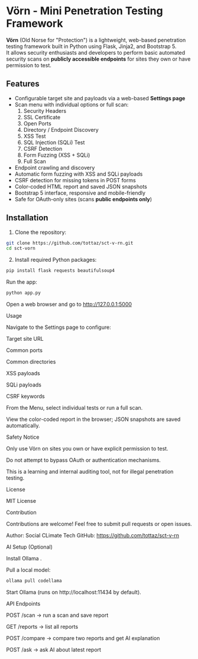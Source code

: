 # Vörn - Mini Penetration Testing Framework

**Vörn** (Old Norse for "Protection") is a lightweight, web-based penetration testing framework built in Python using Flask, Jinja2, and Bootstrap 5.  
It allows security enthusiasts and developers to perform basic automated security scans on **publicly accessible endpoints** for sites they own or have permission to test.

## Features

- Configurable target site and payloads via a web-based **Settings page**  
- Scan menu with individual options or full scan:
  1. Security Headers
  2. SSL Certificate
  3. Open Ports
  4. Directory / Endpoint Discovery
  5. XSS Test
  6. SQL Injection (SQLi) Test
  7. CSRF Detection
  8. Form Fuzzing (XSS + SQLi)
  9. Full Scan
- Endpoint crawling and discovery  
- Automatic form fuzzing with XSS and SQLi payloads  
- CSRF detection for missing tokens in POST forms  
- Color-coded HTML report and saved JSON snapshots  
- Bootstrap 5 interface, responsive and mobile-friendly  
- Safe for OAuth-only sites (scans **public endpoints only**)  

## Installation

1. Clone the repository:

```bash
git clone https://github.com/tottaz/sct-v-rn.git
cd sct-vorn
```

2. Install required Python packages:

```bash
pip install flask requests beautifulsoup4
```

Run the app:

```bash
python app.py
```

Open a web browser and go to http://127.0.0.1:5000

Usage

Navigate to the Settings page to configure:

Target site URL

Common ports

Common directories

XSS payloads

SQLi payloads

CSRF keywords

From the Menu, select individual tests or run a full scan.

View the color-coded report in the browser; JSON snapshots are saved automatically.

Safety Notice

Only use Vörn on sites you own or have explicit permission to test.

Do not attempt to bypass OAuth or authentication mechanisms.

This is a learning and internal auditing tool, not for illegal penetration testing.

License

MIT License

Contribution

Contributions are welcome! Feel free to submit pull requests or open issues.

Author: Social CLimate Tech
GitHub: https://github.com/tottaz/sct-v-rn

AI Setup (Optional)

Install Ollama
.

Pull a local model:

```bash
ollama pull codellama
```

Start Ollama (runs on http://localhost:11434 by default).

API Endpoints

POST /scan → run a scan and save report

GET /reports → list all reports

POST /compare → compare two reports and get AI explanation

POST /ask → ask AI about latest report
